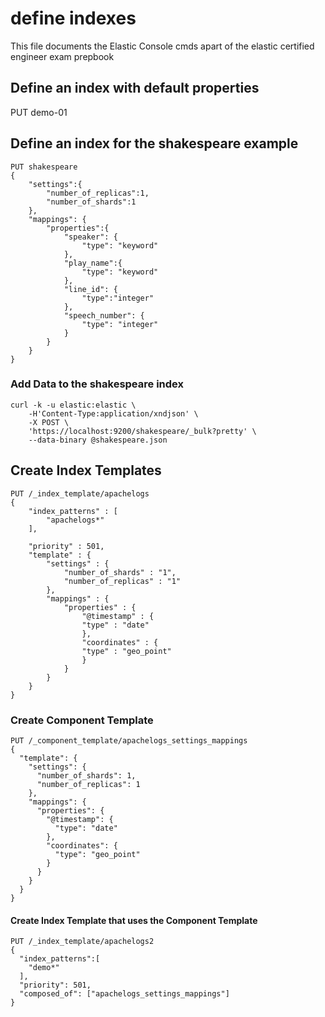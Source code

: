 # define indexes
This file documents the Elastic Console cmds apart of the elastic certified engineer exam prepbook

## Define an index with default properties
PUT demo-01

## Define an index for the shakespeare example
```
PUT shakespeare
{
	"settings":{
		"number_of_replicas":1,
		"number_of_shards":1
	},
	"mappings": {
        "properties":{
            "speaker": {
                "type": "keyword"
            },
            "play_name":{
                "type": "keyword"
            },
            "line_id": {
                "type":"integer"
            },
            "speech_number": {
                "type": "integer"
            }
        }
    }
}
```
### Add Data to the shakespeare index
```
curl -k -u elastic:elastic \
    -H'Content-Type:application/xndjson' \
    -X POST \
    'https://localhost:9200/shakespeare/_bulk?pretty' \
    --data-binary @shakespeare.json
```

## Create Index Templates
```
PUT /_index_template/apachelogs
{
    "index_patterns" : [
        "apachelogs*"
    ],

    "priority" : 501,
    "template" : {
        "settings" : {
            "number_of_shards" : "1",
            "number_of_replicas" : "1"
        },
        "mappings" : {
            "properties" : {
                "@timestamp" : {
                "type" : "date"
                },
                "coordinates" : {
                "type" : "geo_point"
                }
            }
        }
    }
}
```

### Create Component Template
```
PUT /_component_template/apachelogs_settings_mappings
{
  "template": {
    "settings": {
      "number_of_shards": 1,
      "number_of_replicas": 1
    },
    "mappings": {
      "properties": {
        "@timestamp": {
          "type": "date"
        },
        "coordinates": {
          "type": "geo_point"
        }
      }
    }
  }
}
```
#### Create Index Template that uses the Component Template
```
PUT /_index_template/apachelogs2
{
  "index_patterns":[
    "demo*"
  ],
  "priority": 501,
  "composed_of": ["apachelogs_settings_mappings"]
}
```